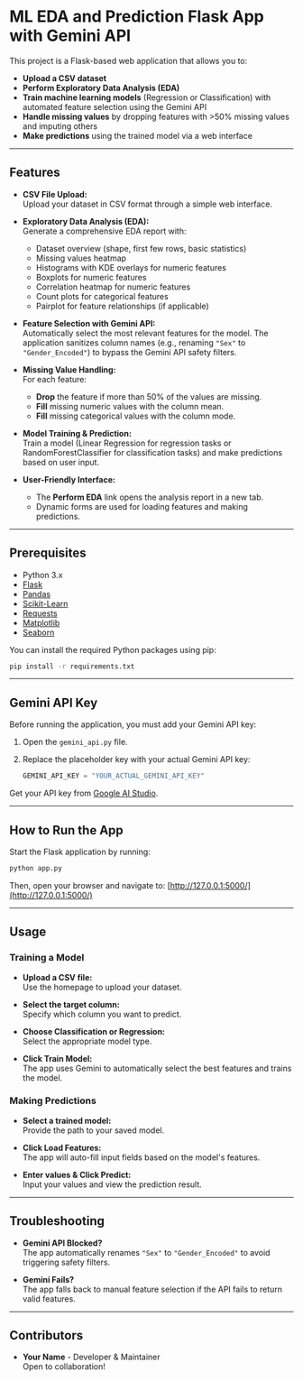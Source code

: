 # ML EDA and Prediction Flask App with Gemini API

This project is a Flask-based web application that allows you to:
- **Upload a CSV dataset**
- **Perform Exploratory Data Analysis (EDA)**
- **Train machine learning models** (Regression or Classification) with automated feature selection using the Gemini API
- **Handle missing values** by dropping features with >50% missing values and imputing others
- **Make predictions** using the trained model via a web interface

---

## Features

- **CSV File Upload:**  
  Upload your dataset in CSV format through a simple web interface.

- **Exploratory Data Analysis (EDA):**  
  Generate a comprehensive EDA report with:
  - Dataset overview (shape, first few rows, basic statistics)
  - Missing values heatmap
  - Histograms with KDE overlays for numeric features
  - Boxplots for numeric features
  - Correlation heatmap for numeric features
  - Count plots for categorical features
  - Pairplot for feature relationships (if applicable)

- **Feature Selection with Gemini API:**  
  Automatically select the most relevant features for the model. The application sanitizes column names (e.g., renaming `"Sex"` to `"Gender_Encoded"`) to bypass the Gemini API safety filters.

- **Missing Value Handling:**  
  For each feature:
  - **Drop** the feature if more than 50% of the values are missing.
  - **Fill** missing numeric values with the column mean.
  - **Fill** missing categorical values with the column mode.

- **Model Training & Prediction:**  
  Train a model (Linear Regression for regression tasks or RandomForestClassifier for classification tasks) and make predictions based on user input.

- **User-Friendly Interface:**  
  - The **Perform EDA** link opens the analysis report in a new tab.
  - Dynamic forms are used for loading features and making predictions.

---

## Prerequisites

- Python 3.x
- [Flask](https://flask.palletsprojects.com/)
- [Pandas](https://pandas.pydata.org/)
- [Scikit-Learn](https://scikit-learn.org/)
- [Requests](https://docs.python-requests.org/)
- [Matplotlib](https://matplotlib.org/)
- [Seaborn](https://seaborn.pydata.org/)

You can install the required Python packages using pip:

```bash
pip install -r requirements.txt
```

---

## Gemini API Key

Before running the application, you must add your Gemini API key:

1. Open the `gemini_api.py` file.
2. Replace the placeholder key with your actual Gemini API key:

   ```python
   GEMINI_API_KEY = "YOUR_ACTUAL_GEMINI_API_KEY"
   ```

Get your API key from [Google AI Studio](https://ai.google/).

---

## How to Run the App

Start the Flask application by running:

```bash
python app.py
```

Then, open your browser and navigate to: [http://127.0.0.1:5000/](http://127.0.0.1:5000/)

---

## Usage

### Training a Model

- **Upload a CSV file:**  
  Use the homepage to upload your dataset.

- **Select the target column:**  
  Specify which column you want to predict.

- **Choose Classification or Regression:**  
  Select the appropriate model type.

- **Click Train Model:**  
  The app uses Gemini to automatically select the best features and trains the model.

### Making Predictions

- **Select a trained model:**  
  Provide the path to your saved model.

- **Click Load Features:**  
  The app will auto-fill input fields based on the model's features.

- **Enter values & Click Predict:**  
  Input your values and view the prediction result.

---

## Troubleshooting

- **Gemini API Blocked?**  
  The app automatically renames `"Sex"` to `"Gender_Encoded"` to avoid triggering safety filters.

- **Gemini Fails?**  
  The app falls back to manual feature selection if the API fails to return valid features.

---

## Contributors

- **Your Name** - Developer & Maintainer  
  Open to collaboration!
